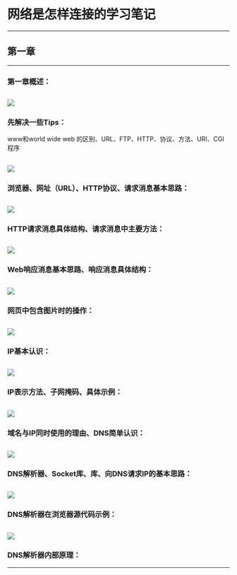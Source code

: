 # 网络是怎样连接的学习笔记
---
## 第一章
---
### 第一章概述：

![](https://github.com/wnz27/Computer-Science/blob/master/How%20Networks%20Work-s%20note/web1.jpeg)
---
### 先解决一些Tips：
www和world wide web 的区别、URL、FTP、HTTP、协议、方法、URI、CGI程序

![](https://github.com/wnz27/Computer-Science/blob/master/How%20Networks%20Work-s%20note/web2.jpeg)
---
### 浏览器、网址（URL）、HTTP协议、请求消息基本思路：

![](https://github.com/wnz27/Computer-Science/blob/master/How%20Networks%20Work-s%20note/3.jpeg)
---
### HTTP请求消息具体结构、请求消息中主要方法：

![](https://github.com/wnz27/Computer-Science/blob/master/How%20Networks%20Work-s%20note/4.jpeg)
---
### Web响应消息基本思路、响应消息具体结构：

![](https://github.com/wnz27/Computer-Science/blob/master/How%20Networks%20Work-s%20note/5.jpeg)
---
### 网页中包含图片时的操作：

![](https://github.com/wnz27/Computer-Science/blob/master/How%20Networks%20Work-s%20note/6.jpeg)
---
### IP基本认识：

![](https://github.com/wnz27/Computer-Science/blob/master/How%20Networks%20Work-s%20note/7.jpeg)
---
### IP表示方法、子网掩码、具体示例：

![](https://github.com/wnz27/Computer-Science/blob/master/How%20Networks%20Work-s%20note/8.jpeg)
---
### 域名与IP同时使用的理由、DNS简单认识：

![](https://github.com/wnz27/Computer-Science/blob/master/How%20Networks%20Work-s%20note/9.jpeg)
---
### DNS解析器、Socket库、库、向DNS请求IP的基本思路：

![](https://github.com/wnz27/Computer-Science/blob/master/How%20Networks%20Work-s%20note/10.jpeg)
---
### DNS解析器在浏览器源代码示例：

![](https://github.com/wnz27/Computer-Science/blob/master/How%20Networks%20Work-s%20note/11.jpeg)
---
### DNS解析器内部原理：


---
### 








